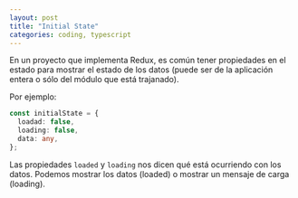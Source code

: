 ```yaml
---
layout: post
title: "Initial State"
categories: coding, typescript
---
```


En un proyecto que implementa Redux<!--more-->, es común tener propiedades en el estado para mostrar el estado de los datos (puede ser de la aplicación entera o sólo del módulo que está trajanado).

Por ejemplo:

```typescript
const initialState = {
  loadad: false,
  loading: false,
  data: any,
};
```

Las propiedades `loaded` y `loading` nos dicen qué está ocurriendo con los datos. Podemos mostrar los datos (loaded) o mostrar un mensaje de carga (loading).
